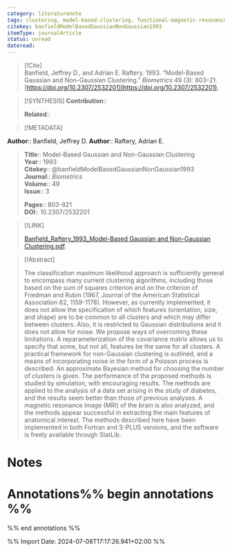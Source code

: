```yaml
---
category: literaturenote
tags: clustering, model-based-clustering, functional-magnetic-resonance-imaging, non-gaussian-model
citekey: banfieldModelBasedGaussianNonGaussian1993
itemType: journalArticle
status: unread  
dateread:  
---
```


> [!Cite]  
> Banfield, Jeffrey D., and Adrian E. Raftery. 1993. “Model-Based Gaussian and Non-Gaussian Clustering.” _Biometrics_ 49 (3): 803–21. [https://doi.org/10.2307/2532201](https://doi.org/10.2307/2532201).

> [!SYNTHESIS] 
>**Contribution**::
>
>**Related**:: 
>

> [!METADATA]  
>
**Author**:: Banfield, Jeffrey D.
**Author**:: Raftery, Adrian E.<br>
> **Title**:: Model-Based Gaussian and Non-Gaussian Clustering    
> **Year**:: 1993     
> **Citekey**:: @banfieldModelBasedGaussianNonGaussian1993    
>**Journal**:: *Biometrics*    
>**Volume**:: 49    
>**Issue**:: 3     
>    
>    
>     
> **Pages**:: 803-821    
>**DOI**:: 10.2307/2532201    
>

> [!LINK] 
>
> [Banfield_Raftery_1993_Model-Based Gaussian and Non-Gaussian Clustering.pdf](file:///Users/steven/Library/Mobile%20Documents/com~apple~CloudDocs/Zotero/bibliography/Biometrics/1993/Banfield_Raftery_1993_Model-Based%20Gaussian%20and%20Non-Gaussian%20Clustering.pdf).

>[!Abstract]
>
>The classification maximum likelihood approach is sufficiently general to encompass many current clustering algorithms, including those based on the sum of squares criterion and on the criterion of Friedman and Rubin (1967, Journal of the American Statistical Association 62, 1159-1178). However, as currently implemented, it does not allow the specification of which features (orientation, size, and shape) are to be common to all clusters and which may differ between clusters. Also, it is restricted to Gaussian distributions and it does not allow for noise. We propose ways of overcoming these limitations. A reparameterization of the covariance matrix allows us to specify that some, but not all, features be the same for all clusters. A practical framework for non-Gaussian clustering is outlined, and a means of incorporating noise in the form of a Poisson process is described. An approximate Bayesian method for choosing the number of clusters is given. The performance of the proposed methods is studied by simulation, with encouraging results. The methods are applied to the analysis of a data set arising in the study of diabetes, and the results seem better than those of previous analyses. A magnetic resonance image (MRI) of the brain is also analyzed, and the methods appear successful in extracting the main features of anatomical interest. The methods described here have been implemented in both Fortran and S-PLUS versions, and the software is freely available through StatLib.
>>


# Notes<br>
# Annotations%% begin annotations %%  
 
  
%% end annotations %%

%% Import Date: 2024-07-08T17:17:26.941+02:00 %%
